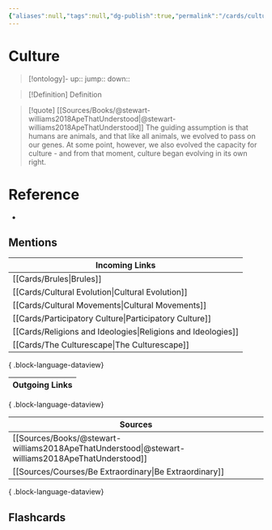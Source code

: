 ```yaml
---
{"aliases":null,"tags":null,"dg-publish":true,"permalink":"/cards/culture/","dgPassFrontmatter":true}
---
```


# Culture

> [!ontology]-
> up:: 
> jump:: 
> down:: 

> [!Definition] Definition
> 

> [!quote] [[Sources/Books/@stewart-williams2018ApeThatUnderstood\|@stewart-williams2018ApeThatUnderstood]]
> The guiding assumption is that humans are animals, and that like all animals, we evolved to pass on our genes. At some point, however, we also evolved the capacity for culture - and from that moment, culture began evolving in its own right.

# Reference
- 

## Mentions
| Incoming Links                                                  |
| --------------------------------------------------------------- |
| [[Cards/Brules\|Brules]]                                     |
| [[Cards/Cultural Evolution\|Cultural Evolution]]             |
| [[Cards/Cultural Movements\|Cultural Movements]]             |
| [[Cards/Participatory Culture\|Participatory Culture]]       |
| [[Cards/Religions and Ideologies\|Religions and Ideologies]] |
| [[Cards/The Culturescape\|The Culturescape]]                 |

{ .block-language-dataview}

| Outgoing Links |
| -------------- |

{ .block-language-dataview}

| Sources                                                                                             |
| --------------------------------------------------------------------------------------------------- |
| [[Sources/Books/@stewart-williams2018ApeThatUnderstood\|@stewart-williams2018ApeThatUnderstood]] |
| [[Sources/Courses/Be Extraordinary\|Be Extraordinary]]                                           |

{ .block-language-dataview}

## Flashcards 
